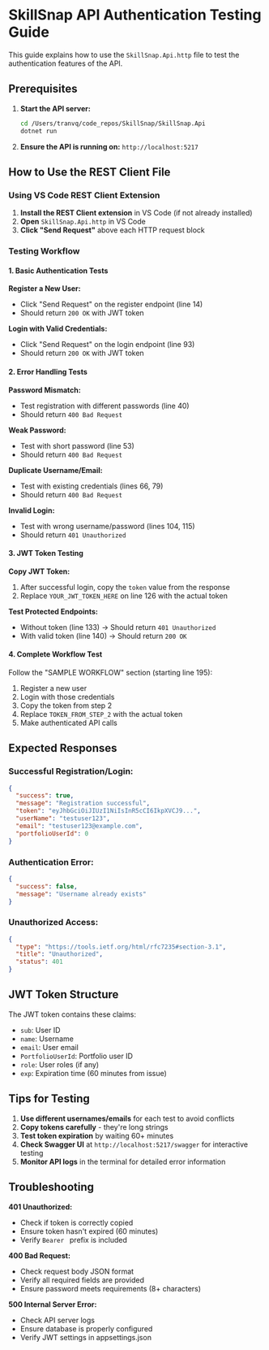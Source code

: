 # SkillSnap API Authentication Testing Guide

This guide explains how to use the `SkillSnap.Api.http` file to test the authentication features of the API.

## Prerequisites

1. **Start the API server:**
   ```bash
   cd /Users/tranvq/code_repos/SkillSnap/SkillSnap.Api
   dotnet run
   ```

2. **Ensure the API is running on:** `http://localhost:5217`

## How to Use the REST Client File

### Using VS Code REST Client Extension

1. **Install the REST Client extension** in VS Code (if not already installed)
2. **Open** `SkillSnap.Api.http` in VS Code
3. **Click "Send Request"** above each HTTP request block

### Testing Workflow

#### 1. **Basic Authentication Tests**

**Register a New User:**
- Click "Send Request" on the register endpoint (line 14)
- Should return `200 OK` with JWT token

**Login with Valid Credentials:**
- Click "Send Request" on the login endpoint (line 93)
- Should return `200 OK` with JWT token

#### 2. **Error Handling Tests**

**Password Mismatch:**
- Test registration with different passwords (line 40)
- Should return `400 Bad Request`

**Weak Password:**
- Test with short password (line 53)
- Should return `400 Bad Request`

**Duplicate Username/Email:**
- Test with existing credentials (lines 66, 79)
- Should return `400 Bad Request`

**Invalid Login:**
- Test with wrong username/password (lines 104, 115)
- Should return `401 Unauthorized`

#### 3. **JWT Token Testing**

**Copy JWT Token:**
1. After successful login, copy the `token` value from the response
2. Replace `YOUR_JWT_TOKEN_HERE` on line 126 with the actual token

**Test Protected Endpoints:**
- Without token (line 133) → Should return `401 Unauthorized`
- With valid token (line 140) → Should return `200 OK`

#### 4. **Complete Workflow Test**

Follow the "SAMPLE WORKFLOW" section (starting line 195):
1. Register a new user
2. Login with those credentials
3. Copy the token from step 2
4. Replace `TOKEN_FROM_STEP_2` with the actual token
5. Make authenticated API calls

## Expected Responses

### Successful Registration/Login:
```json
{
  "success": true,
  "message": "Registration successful",
  "token": "eyJhbGciOiJIUzI1NiIsInR5cCI6IkpXVCJ9...",
  "userName": "testuser123",
  "email": "testuser123@example.com",
  "portfolioUserId": 0
}
```

### Authentication Error:
```json
{
  "success": false,
  "message": "Username already exists"
}
```

### Unauthorized Access:
```json
{
  "type": "https://tools.ietf.org/html/rfc7235#section-3.1",
  "title": "Unauthorized",
  "status": 401
}
```

## JWT Token Structure

The JWT token contains these claims:
- `sub`: User ID
- `name`: Username
- `email`: User email
- `PortfolioUserId`: Portfolio user ID
- `role`: User roles (if any)
- `exp`: Expiration time (60 minutes from issue)

## Tips for Testing

1. **Use different usernames/emails** for each test to avoid conflicts
2. **Copy tokens carefully** - they're long strings
3. **Test token expiration** by waiting 60+ minutes
4. **Check Swagger UI** at `http://localhost:5217/swagger` for interactive testing
5. **Monitor API logs** in the terminal for detailed error information

## Troubleshooting

**401 Unauthorized:**
- Check if token is correctly copied
- Ensure token hasn't expired (60 minutes)
- Verify `Bearer ` prefix is included

**400 Bad Request:**
- Check request body JSON format
- Verify all required fields are provided
- Ensure password meets requirements (8+ characters)

**500 Internal Server Error:**
- Check API server logs
- Ensure database is properly configured
- Verify JWT settings in appsettings.json
